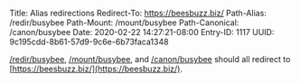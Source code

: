 Title: Alias redirections
Redirect-To: https://beesbuzz.biz/
Path-Alias: /redir/busybee
Path-Mount: /mount/busybee
Path-Canonical: /canon/busybee
Date: 2020-02-22 14:27:21-08:00
Entry-ID: 1117
UUID: 9c195cdd-8b61-57d9-9c6e-6b73faca1348

[/redir/busybee](/redir/busybee), [/mount/busybee](/mount/busybee), and [/canon/busybee](/canon/busybee) should all redirect to [https://beesbuzz.biz/](https://beesbuzz.biz/).

